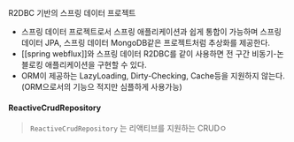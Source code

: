 R2DBC 기반의 스프링 데이터 프로젝트

- 스프링 데이터 프로젝트로서 스프링 애플리케이션과 쉽게 통합이 가능하며 스프링 데이터 JPA, 스프링 데이터 MongoDB같은 프로젝트처럼 추상화를 제공한다.
- [[spring webflux]]와 스프링 데이터 R2DBC를 같이 사용하면 전 구간 비동기-논블로킹 애플리케이션을 구현할 수 있다.
- ORM이 제공하는 LazyLoading, Dirty-Checking, Cache등을 지원하지 않는다.(ORM으로서의 기능으 적지만 심플하게 사용가능)


#### ReactiveCrudRepository
> `ReactiveCrudRepository` 는 리액티브를 지원하는 CRUDㅇ